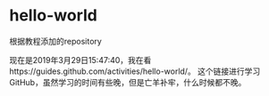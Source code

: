 # hello-world
根据教程添加的repository

现在是2019年3月29日15:47:40，我在看https://guides.github.com/activities/hello-world/。 这个链接进行学习GitHub，虽然学习的时间有些晚，但是亡羊补牢，什么时候都不晚。
